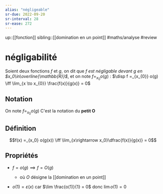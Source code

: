 ```yaml
---
alias: "négligeable"
sr-due: 2022-09-20
sr-interval: 28
sr-ease: 272
---
```

up::[[fonction]]
sibling::[[domination en un point]]
#maths/analyse #review 
# négligabilité
Soient deux fonctions $f$ et $g$, on dit que _$f$ est négligable devant $g$ en $x_0\in\overline{\mathbb{R}}$_, et on note $f=_{x_{0}}o(g)$ :
$\disp f =_{x_{0}} o(g) \iff \lim_{x \to x_{0}} \frac{f(x)}{g(x)} = 0$


## Notation
On note $f =_{x_0} o(g)$
C'est la notation du **petit O**

## Définition

$$f(x) =_{x_0} o(g(x)) \iff \lim_{x\rightarrow x_0}\dfrac{f(x)}{g(x)} = 0$$

## Propriétés

 - $f = o(g) \implies f = O(g)$
     - où $O$ désigne la [[domination en un point]]

 - $o(1) = \varepsilon(x)$ car $\lim \frac{o(1)}{1} = 0$ donc $\lim o(1) = 0$
